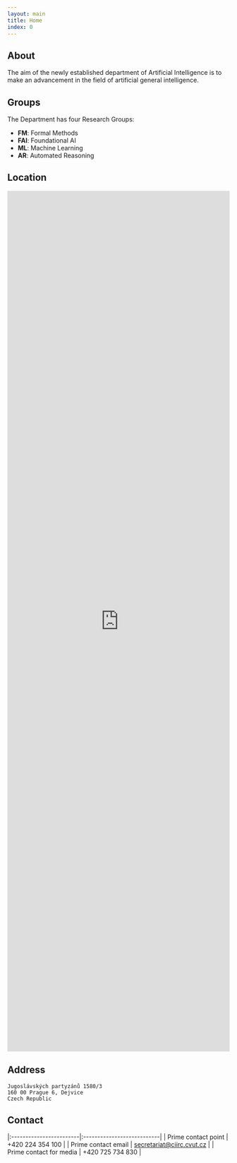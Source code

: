 ```yaml
---
layout: main
title: Home
index: 0
---
```


## About 
 
The aim of the newly established department of Artificial Intelligence is to make an advancement in the field of artificial general intelligence.

## Groups

The Department has four Research Groups:

* **FM**: Formal Methods
* **FAI**: Foundational AI
* **ML**: Machine Learning
* **AR**: Automated Reasoning

## Location

<!-- 
![ciirc](https://www.ciirc.cvut.cz/wp-content/uploads/2017/08/predstaveni-1.jpg) 
-->

<div><iframe src="https://www.google.com/maps/embed?pb=!1m18!1m12!1m3!1d1279.5416994861462!2d14.393923821572495!3d50.103445927619916!2m3!1f0!2f0!3f0!3m2!1i1024!2i768!4f13.1!3m3!1m2!1s0x0%3A0x72d5d7faff1cb933!2s%C4%8Cesk%C3%BD+institut+informatiky%2C+robotiky+a+kybernetiky!5e0!3m2!1scs!2scz!4v1508487103659" width="100%" height="50%" frameborder="0" style="border:0" allowfullscreen></iframe></div>


## Address 

```
Jugoslávských partyzánů 1580/3
160 00 Prague 6, Dejvice
Czech Republic
```

## Contact

|:------------------------|:---------------------------|
| Prime contact point     | +420 224 354 100           |
| Prime contact email     | secretariat@ciirc.cvut.cz  |
| Prime contact for media | +420 725 734 830           |

